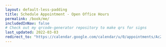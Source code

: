 ```yaml
---
layout: default-less-padding
title: Schedule Appointment - Open Office Hours
permalink: /book/me/
includedInNav: false
# Check out my qrcode-generator repository to make qrs for signs
last_updated: 2022-03-03
redirect_to: "https://calendar.google.com/calendar/u/0/appointments/AcZssZ1dSN8GQYGzqDZLyOZKJnyxe_6QTnx4gAgCrcc="
---
```

